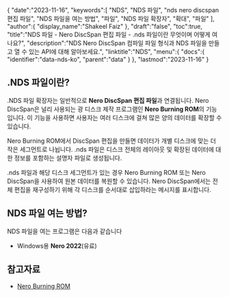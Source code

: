 {
   "date":"2023-11-16",
   "keywords":[
"NDS",
"NDS 파일",
"nds nero discspan 편집 파일",
"NDS 파일을 여는 방법",
"파일",
"NDS 파일 확장자",
"확대",
"파일"
],
   "author":{
      "display_name":"Shakeel Faiz"
},
   "draft":"false",
   "toc":true,
   "title":"NDS 파일 - Nero DiscSpan 편집 파일 - .nds 파일이란 무엇이며 어떻게 여나요?",
   "description":"NDS Nero DiscSpan 컴파일 파일 형식과 NDS 파일을 만들고 열 수 있는 API에 대해 알아보세요.",
   "linktitle":"NDS",
   "menu":{
      "docs":{
         "identifier":"data-nds-ko",
         "parent":"data"
}
},
   "lastmod":"2023-11-16"
}

## .NDS 파일이란?

.NDS 파일 확장자는 일반적으로 **Nero DiscSpan 편집 파일**과 연결됩니다. Nero DiscSpan은 널리 사용되는 광 디스크 제작 프로그램인 **Nero Burning ROM**의 기능입니다. 이 기능을 사용하면 사용자는 여러 디스크에 걸쳐 많은 양의 데이터를 확장할 수 있습니다.

Nero Burning ROM에서 DiscSpan 편집을 만들면 데이터가 개별 디스크에 맞는 더 작은 세그먼트로 나뉩니다. .nds 파일은 디스크 전체의 레이아웃 및 확장된 데이터에 대한 정보를 포함하는 설명자 파일로 생성됩니다.

.nds 파일과 해당 디스크 세그먼트가 있는 경우 Nero Burning ROM 또는 Nero DiscSpan을 사용하여 원본 데이터를 복원할 수 있습니다. Nero DiscSpan에서는 전체 편집을 재구성하기 위해 각 디스크를 순서대로 삽입하라는 메시지를 표시합니다.

## NDS 파일 여는 방법?

NDS 파일을 여는 프로그램은 다음과 같습니다

- Windows용 **Nero 2022**(유료)

## 참고자료
- [Nero Burning ROM](http://nero.helpmax.net/en/nero-burning-rom/data-disc/nero-discspan-udf-compilation-and-nero-discmerge-tool/)

